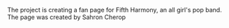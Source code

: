 The project is creating a fan page for Fifth Harmony, an all girl's pop band. 
The page was created by Sahron Cherop
